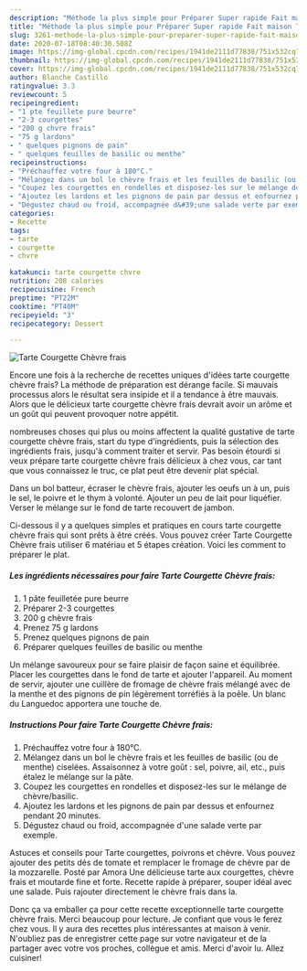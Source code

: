 ```yaml
---
description: "Méthode la plus simple pour Préparer Super rapide Fait maison Tarte Courgette Chèvre frais"
title: "Méthode la plus simple pour Préparer Super rapide Fait maison Tarte Courgette Chèvre frais"
slug: 3261-methode-la-plus-simple-pour-preparer-super-rapide-fait-maison-tarte-courgette-chevre-frais
date: 2020-07-18T08:40:30.508Z
image: https://img-global.cpcdn.com/recipes/1941de2111d77838/751x532cq70/tarte-courgette-chevre-frais-photo-principale-de-la-recette.jpg
thumbnail: https://img-global.cpcdn.com/recipes/1941de2111d77838/751x532cq70/tarte-courgette-chevre-frais-photo-principale-de-la-recette.jpg
cover: https://img-global.cpcdn.com/recipes/1941de2111d77838/751x532cq70/tarte-courgette-chevre-frais-photo-principale-de-la-recette.jpg
author: Blanche Castillo
ratingvalue: 3.3
reviewcount: 5
recipeingredient:
- "1 pte feuillete pure beurre"
- "2-3 courgettes"
- "200 g chvre frais"
- "75 g lardons"
- " quelques pignons de pain"
- " quelques feuilles de basilic ou menthe"
recipeinstructions:
- "Préchauffez votre four à 180°C."
- "Mélangez dans un bol le chèvre frais et les feuilles de basilic (ou de menthe) ciselées. Assaisonnez à votre goût : sel, poivre, ail, etc., puis étalez le mélange sur la pâte."
- "Coupez les courgettes en rondelles et disposez-les sur le mélange de chèvre/basilic."
- "Ajoutez les lardons et les pignons de pain par dessus et enfournez pendant 20 minutes."
- "Dégustez chaud ou froid, accompagnée d&#39;une salade verte par exemple."
categories:
- Recette
tags:
- tarte
- courgette
- chvre

katakunci: tarte courgette chvre 
nutrition: 208 calories
recipecuisine: French
preptime: "PT22M"
cooktime: "PT40M"
recipeyield: "3"
recipecategory: Dessert

---
```



![Tarte Courgette Chèvre frais](https://img-global.cpcdn.com/recipes/1941de2111d77838/751x532cq70/tarte-courgette-chevre-frais-photo-principale-de-la-recette.jpg)

Encore une fois à la recherche de recettes uniques d'idées tarte courgette chèvre frais? La méthode de préparation est dérange facile. Si mauvais processus alors le résultat sera insipide et il a tendance à être mauvais. Alors que le délicieux tarte courgette chèvre frais devrait avoir un arôme et un goût qui peuvent provoquer notre appétit.

nombreuses choses qui plus ou moins affectent la qualité gustative de tarte courgette chèvre frais, start du type d'ingrédients, puis la sélection des ingrédients frais, jusqu'à comment traiter et servir. Pas besoin étourdi si veux prépare tarte courgette chèvre frais délicieux à chez vous, car tant que vous connaissez le truc, ce plat peut être devenir plat spécial.

Dans un bol batteur, écraser le chèvre frais, ajouter les oeufs un à un, puis le sel, le poivre et le thym à volonté. Ajouter un peu de lait pour liquéfier. Verser le mélange sur le fond de tarte recouvert de jambon.


Ci-dessous il y a quelques simples et pratiques en cours tarte courgette chèvre frais qui sont prêts à être créés. Vous pouvez créer Tarte Courgette Chèvre frais utiliser 6 matériau et 5 étapes création. Voici les comment to préparer le plat.

<!--inarticleads1-->

##### Les ingrédients nécessaires pour faire Tarte Courgette Chèvre frais:

1.  1 pâte feuilletée pure beurre
1. Préparer 2-3 courgettes
1.  200 g chèvre frais
1. Prenez 75 g lardons
1. Prenez  quelques pignons de pain
1. Préparer  quelques feuilles de basilic ou menthe


Un mélange savoureux pour se faire plaisir de façon saine et équilibrée. Placer les courgettes dans le fond de tarte et ajouter l&#39;appareil. Au moment de servir, ajouter une cuillère de fromage de chèvre frais mélangé avec de la menthe et des pignons de pin légèrement torréfiés à la poêle. Un blanc du Languedoc apportera une touche de. 

<!--inarticleads2-->

##### Instructions Pour faire Tarte Courgette Chèvre frais:

1. Préchauffez votre four à 180°C.
1. Mélangez dans un bol le chèvre frais et les feuilles de basilic (ou de menthe) ciselées. Assaisonnez à votre goût : sel, poivre, ail, etc., puis étalez le mélange sur la pâte.
1. Coupez les courgettes en rondelles et disposez-les sur le mélange de chèvre/basilic.
1. Ajoutez les lardons et les pignons de pain par dessus et enfournez pendant 20 minutes.
1. Dégustez chaud ou froid, accompagnée d&#39;une salade verte par exemple.


Astuces et conseils pour Tarte courgettes, poivrons et chèvre. Vous pouvez ajouter des petits dés de tomate et remplacer le fromage de chèvre par de la mozzarelle. Posté par Amora Une délicieuse tarte aux courgettes, chèvre frais et moutarde fine et forte. Recette rapide à préparer, souper idéal avec une salade. Puis rajouter directement le chèvre frais dans la. 


Donc ça va emballer ça pour cette recette exceptionnelle tarte courgette chèvre frais. Merci beaucoup pour lecture. Je confiant que vous le ferez chez vous. Il y aura des recettes plus  intéressantes at maison à venir. N'oubliez pas de enregistrer cette page sur votre navigateur et de la partager avec votre vos proches, collègue et amis. Merci d'avoir lu. Allez cuisiner!
